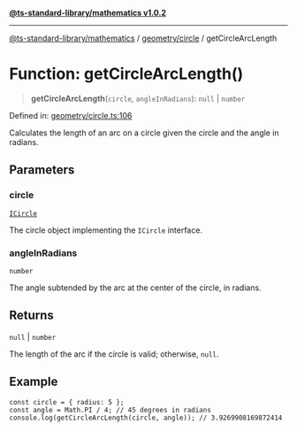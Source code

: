 [**@ts-standard-library/mathematics v1.0.2**](../../../README.md)

***

[@ts-standard-library/mathematics](../../../README.md) / [geometry/circle](../README.md) / getCircleArcLength

# Function: getCircleArcLength()

> **getCircleArcLength**(`circle`, `angleInRadians`): `null` \| `number`

Defined in: [geometry/circle.ts:106](https://github.com/gabaudette/ts-stdlib/blob/4a412e6fb273dc9fcab54b84c05921f52dac4b3f/packages/mathematics/src/geometry/circle.ts#L106)

Calculates the length of an arc on a circle given the circle and the angle in radians.

## Parameters

### circle

[`ICircle`](../interfaces/ICircle.md)

The circle object implementing the `ICircle` interface.

### angleInRadians

`number`

The angle subtended by the arc at the center of the circle, in radians.

## Returns

`null` \| `number`

The length of the arc if the circle is valid; otherwise, `null`.

## Example

```
const circle = { radius: 5 };
const angle = Math.PI / 4; // 45 degrees in radians
console.log(getCircleArcLength(circle, angle)); // 3.9269908169872414
```
